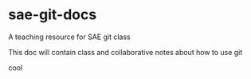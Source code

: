 sae-git-docs
============

A teaching resource for SAE git class

This doc will contain class and collaborative notes about how to use git

cool
